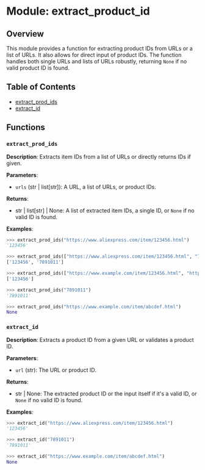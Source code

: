 # Module: extract_product_id

## Overview

This module provides a function for extracting product IDs from URLs or a list of URLs. It also allows for direct input of product IDs.  The function handles both single URLs and lists of URLs robustly, returning `None` if no valid product ID is found.


## Table of Contents

* [extract_prod_ids](#extract_prod_ids)
* [extract_id](#extract_id)


## Functions

### `extract_prod_ids`

**Description**: Extracts item IDs from a list of URLs or directly returns IDs if given.


**Parameters**:

* `urls` (str | list[str]): A URL, a list of URLs, or product IDs.


**Returns**:

* str | list[str] | None: A list of extracted item IDs, a single ID, or `None` if no valid ID is found.


**Examples**:

```python
>>> extract_prod_ids("https://www.aliexpress.com/item/123456.html")
'123456'

>>> extract_prod_ids(["https://www.aliexpress.com/item/123456.html", "7891011.html"])
['123456', '7891011']

>>> extract_prod_ids(["https://www.example.com/item/123456.html", "https://www.example.com/item/abcdef.html"])
['123456']

>>> extract_prod_ids("7891011")
'7891011'

>>> extract_prod_ids("https://www.example.com/item/abcdef.html")
None
```


### `extract_id`

**Description**: Extracts a product ID from a given URL or validates a product ID.


**Parameters**:

* `url` (str): The URL or product ID.


**Returns**:

* str | None: The extracted product ID or the input itself if it's a valid ID, or `None` if no valid ID is found.


**Examples**:

```python
>>> extract_id("https://www.aliexpress.com/item/123456.html")
'123456'

>>> extract_id("7891011")
'7891011'

>>> extract_id("https://www.example.com/item/abcdef.html")
None
```